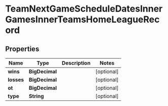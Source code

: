 

# TeamNextGameScheduleDatesInnerGamesInnerTeamsHomeLeagueRecord


## Properties

| Name | Type | Description | Notes |
|------------ | ------------- | ------------- | -------------|
|**wins** | **BigDecimal** |  |  [optional] |
|**losses** | **BigDecimal** |  |  [optional] |
|**ot** | **BigDecimal** |  |  [optional] |
|**type** | **String** |  |  [optional] |



